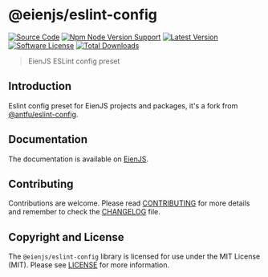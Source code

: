 # @eienjs/eslint-config

[![Source Code][badge-source]][source]
[![Npm Node Version Support][badge-node-version]][node-version]
[![Latest Version][badge-release]][release]
[![Software License][badge-license]][license]
[![Total Downloads][badge-downloads]][downloads]

> EienJS ESLint config preset

## Introduction

Eslint config preset for EienJS projects and packages, it's a fork from [@antfu/eslint-config](https://github.com/antfu/eslint-config).

## Documentation

The documentation is available on [EienJS](https://eienjs.com/packages/eslint-config/getting-started/).

## Contributing

Contributions are welcome. Please read [CONTRIBUTING][] for more details and remember to check the [CHANGELOG][] file.

## Copyright and License

The `@eienjs/eslint-config` library is licensed for use under the MIT License (MIT). Please see [LICENSE][] for more information.

[contributing]: https://github.com/eienjs/.github/blob/main/docs/CONTRIBUTING.md
[changelog]: https://github.com/eienjs/eslint-config/blob/main/CHANGELOG.md
[source]: https://github.com/eienjs/eslint-config
[node-version]: https://www.npmjs.com/package/@eienjs/eslint-config
[release]: https://www.npmjs.com/package/@eienjs/eslint-config
[license]: https://github.com/eienjs/eslint-config/blob/main/LICENSE.md
[downloads]: https://www.npmjs.com/package/@eienjs/eslint-config
[badge-source]: https://img.shields.io/badge/source-eienjs/eslint--config-blue.svg?logo=github
[badge-node-version]: https://img.shields.io/node/v/@eienjs/eslint-config.svg?logo=nodedotjs
[badge-release]: https://img.shields.io/npm/v/@eienjs/eslint-config.svg?logo=npm
[badge-license]: https://img.shields.io/github/license/eienjs/eslint-config?logo=open-source-initiative
[badge-downloads]: https://img.shields.io/npm/dm/@eienjs/eslint-config.svg?logo=npm

